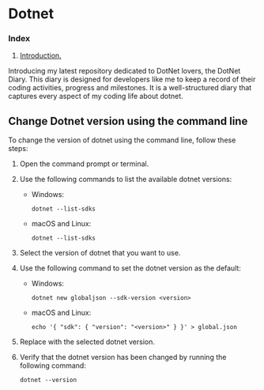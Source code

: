 # Dotnet

### Index

1. [ Introduction. ](#introduction)

<a name="introduction"></a>
Introducing my latest repository dedicated to DotNet lovers, the DotNet Diary. This diary is designed for developers like me to keep a record of their coding activities, progress and milestones. It is a well-structured diary that captures every aspect of my coding life about dotnet.

## Change Dotnet version using the command line
To change the version of dotnet using the command line, follow these steps:

1. Open the command prompt or terminal.
2. Use the following commands to list the available dotnet versions:

   - Windows:

        ```
        dotnet --list-sdks
        ```

   - macOS and Linux:

        ```
        dotnet --list-sdks
        ```

3. Select the version of dotnet that you want to use.
4. Use the following command to set the dotnet version as the default:

   - Windows:

        ```
        dotnet new globaljson --sdk-version <version>
        ```

   - macOS and Linux:

        ```
        echo '{ "sdk": { "version": "<version>" } }' > global.json
        ```

5. Replace <version> with the selected dotnet version.
6. Verify that the dotnet version has been changed by running the following command:

   ```
   dotnet --version
   ```
